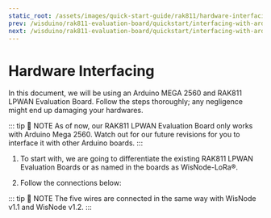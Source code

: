 ```yaml
---
static_root: /assets/images/quick-start-guide/rak811/hardware-interfacing
prev: /wisduino/rak811-evaluation-board/quickstart/interfacing-with-arduino/
next: /wisduino/rak811-evaluation-board/quickstart/interfacing-with-arduino/firmware-flashing.html
---
```


# Hardware Interfacing

In this document, we will be using an Arduino MEGA 2560 and RAK811 LPWAN Evaluation Board. Follow the steps thoroughly; any negligence might end up damaging your hardwares.

::: tip 📝 NOTE
As of now, our RAK811 LPWAN Evaluation Board only works with Arduino Mega 2560. Watch out for our future revisions for you to interface it with other Arduino boards.
:::

1. To start with, we are going to differentiate the existing RAK811 LPWAN Evaluation Boards or as named in the boards as WisNode-LoRa®.

<rk-img
  :src="`${$frontmatter.static_root}/zsznmbkn2pnfmpuido2s.png`"
  width="100%"
  figure-number="1"
  caption="Jumper Connection for both RAK811 LPWAN Evaluation Board v1.1 and v1.2"
/>

2. Follow the connections below:

<rk-img
  :src="`${$frontmatter.static_root}/oeathvi6iddqykyzihqu.png`"
  width="100%"
  figure-number="2"
  caption="RAK811 LPWAN Evaluation Board to Arduino Mega 2560 connection."
/>

::: tip 📝 NOTE
The five wires are connected in the same way with WisNode v1.1 and WisNode v1.2.
:::
